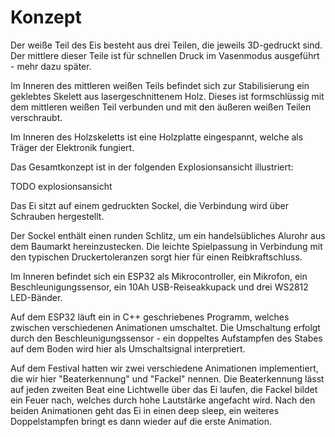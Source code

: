
# Konzept

Der weiße Teil des Eis besteht aus drei Teilen, die jeweils 3D-gedruckt sind. Der mittlere dieser Teile ist für schnellen Druck im Vasenmodus ausgeführt - mehr dazu später. 

Im Inneren des mittleren weißen Teils befindet sich zur Stabilisierung ein geklebtes Skelett aus lasergeschnittenem Holz. Dieses ist formschlüssig mit dem mittleren weißen Teil verbunden und mit den äußeren weißen Teilen verschraubt. 

Im Inneren des Holzskeletts ist eine Holzplatte eingespannt, welche als Träger der Elektronik fungiert. 

Das Gesamtkonzept ist in der folgenden Explosionsansicht illustriert:

TODO explosionsansicht

Das Ei sitzt auf einem gedruckten Sockel, die Verbindung wird über Schrauben hergestellt.

Der Sockel enthält einen runden Schlitz, um ein handelsübliches Alurohr aus dem Baumarkt hereinzustecken. Die leichte Spielpassung in Verbindung mit den typischen Druckertoleranzen sorgt hier für einen Reibkraftschluss. 

Im Inneren befindet sich ein ESP32 als Mikrocontroller, ein Mikrofon, ein Beschleunigungssensor, ein 10Ah USB-Reiseakkupack und drei WS2812 LED-Bänder. 

Auf dem ESP32 läuft ein in C++ geschriebenes Programm, welches zwischen verschiedenen Animationen umschaltet. Die Umschaltung erfolgt durch den Beschleunigungssensor - ein doppeltes Aufstampfen des Stabes auf dem Boden wird hier als Umschaltsignal interpretiert. 

Auf dem Festival hatten wir zwei verschiedene Animationen implementiert, die wir hier "Beaterkennung" und "Fackel" nennen. Die Beaterkennung lässt auf jeden zweiten Beat eine Lichtwelle über das Ei laufen, die Fackel bildet ein Feuer nach, welches durch hohe Lautstärke angefacht wird. Nach den beiden Animationen geht das Ei in einen deep sleep, ein weiteres Doppelstampfen bringt es dann wieder auf die erste Animation.
